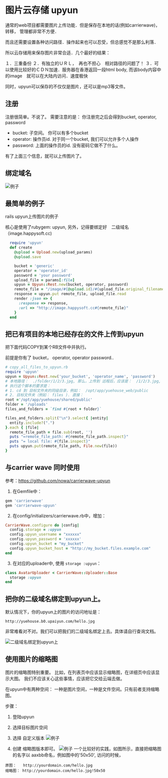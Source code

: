 # 图片云存储 upyun

通常的web项目都需要图片上传功能．但是保存在本地的话(例如carrierwave)，转移，
管理都非常不方便．

而且还需要设置各种访问路径．操作起来也可以忍受，但总感觉不是那么利落．

所以云存储用来保存图片非常合适．几个最好的结果：

１．三重备份
２．有独立的ＵＲＬ，　再也不担心　相对路径的问题了！
３．可以使用比较好的ＣＤＮ加速．服务器在香港返回一段html body, 而该body内容中的image　就可以在大陆内访问．速度极快

同时，upyun可以保存的不仅仅是图片，还可以是mp3等文件。

## 注册

注册很简单。不说了。
需要注意的是： 你注册完之后会得到bucket, operator, password

- bucket: 子空间。 你可以有多个bucket
- operator: 操作员id. 对于同一个bucket, 我们可以允许多个人操作
- password: 上面的操作员的id. 没有密码它做不了什么。

有了上面三个信息，就可以上传图片了。

## 绑定域名
![例子](/images/upyun_bind_domain.png)

## 最简单的例子
rails upyun上传图片的例子

核心是使用了rubygem:  upyun,  另外，记得要绑定好　二级域名（image.happysoft.cc)

```ruby
  require 'upyun'
  def create
    @upload = Upload.new(upload_params)
    @upload.save

    bucket = 'generic'
    operator = 'operator_id'
    password = 'your password'
    upload_file = params[:file]
    upyun = Upyun::Rest.new(bucket, operator, password)
    remote_file = "/image/#{@upload.id}/#{upload_file.original_filename}"
    response = upyun.put remote_file, upload_file.read
    render :json => {
      :response => response,
      :url => "http://image.happysoft.cc#{remote_file}"
    }
  end
```


## 把已有项目的本地已经存在的文件上传到upyun

把下面代码COPY到某个RB文件中并执行。

前提是你有了  bucket， operator,  operator password..

```ruby
# copy_all_files_to_upyun.rb
require 'upyun'
upyun = Upyun::Rest.new('your_bucket', 'operator_name', 'password')
# 本地路径：  ./folder/1/2/3.jpg, 那么，上传到 远程后，应该是：  /1/2/3.jpg, happyteam.b0.upaiyun.com/1/2/3.jpg
# 执行这个脚本的要求是：
# 1. cd 到 目标文件夹的同级目录，例如：  /opt/app/yuehouse_web/public
# 2. 目标文件夹（例如： files ). 直接：
root ='/opt/app/yuehouse/shared/public'
folder = '/uploads'
files_and_folders = `find #{root + folder}`

files_and_folders.split("\n").select{ |entity|
  entity.include?(".")
}.each { |file|
  remote_file_path = file.sub(root, '')
  puts "=remote_file_path: #{remote_file_path.inspect}"
  puts "= local file: #{file.inspect}"
  puts upyun.put(remote_file_path, File.new(file))
}
```

## 与carrier wave 同时使用
参考：https://github.com/nowa/carrierwave-upyun

1. 在Gemfile中：
```ruby
gem 'carrierwave'
gem 'carrierwave-upyun'
```

2. 在config/initializers/carrierwave.rb中，增加：
```ruby
CarrierWave.configure do |config|
  config.storage = :upyun
  config.upyun_username = "xxxxxx"
  config.upyun_password = 'xxxxxx'
  config.upyun_bucket = "my_bucket"
  config.upyun_bucket_host = "http://my_bucket.files.example.com"
end
```

3. 在对应的uploader中, 使用 `storage :upyun`：

```ruby
class AvatarUploader < CarrierWave::Uploader::Base
  storage :upyun
end
```

## 把你的二级域名绑定到upyun上。

默认情况下，你的upyun上的图片的访问地址是：

`http://yuehouse.b0.upaiyun.com/hello.jpg`

非常难看对不对。我们可以把我们的二级域名绑定上去。具体请自行查询文档。

![二级域名绑定到upyun上](/images/upyun_bind_domain.png)


## 使用图片的缩略图

图片的缩略图特别重要。 比如，在列表页中应该显示缩略图，在详细页中应该显示大图。
我们不应该关心这些事情，应该把它交给云端去做。

在upyun中有两种空间： 一种是图片空间，一种是文件空间。只有前者支持缩略图。

步骤：
1. 登陆upyun
2. 选择目标图片空间

3. 选择 自定义版本
![例子](/images/upyun_menu.png)

4. 创建 缩略图版本即可。
![例子](/images/upyun_create_thumbneil.png)
一个比较好的实践，如图所示，直接把缩略图的名字以 aaxbb命名，例如图中的'50x50',
访问的时候，
```
原图：   http://yourdomain.com/hello.jpg
缩略图： http://yourdomain.com/hello.jpg!50x50
```
